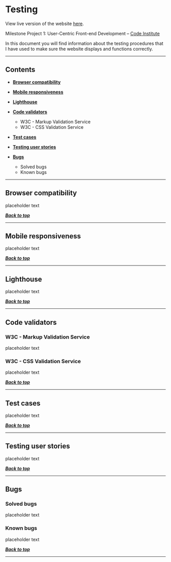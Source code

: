 # Testing

View live version of the website [here](https://larkinz.github.io/pet-shelter-project/).

Milestone Project 1: User-Centric Front-end Development – [Code Institute](https://codeinstitute.net/)

In this document you will find information about the testing procedures that I have used to make sure the website displays and functions correctly.

---

## Contents

- [**Browser compatibility**](#browser-compatibility)

- [**Mobile responsiveness**](#mobile-responsiveness)

- [**Lighthouse**](#lighthouse)

- [**Code validators**](#code-validators)

  - W3C - Markup Validation Service
  - W3C - CSS Validation Service

- [**Test cases**](#test-cases)

- [**Testing user stories**](#testing-user-stories)

- [**Bugs**](#bugs)

  - Solved bugs
  - Known bugs

---

## Browser compatibility

placeholder text

**_[Back to top](#contents)_**

---

## Mobile responsiveness

placeholder text

**_[Back to top](#contents)_**

---

## Lighthouse

placeholder text

**_[Back to top](#contents)_**

---

## Code validators

### W3C - Markup Validation Service

placeholder text

### W3C - CSS Validation Service

placeholder text

**_[Back to top](#contents)_**

---

## Test cases

placeholder text

**_[Back to top](#contents)_**

---

## Testing user stories

placeholder text

**_[Back to top](#contents)_**

---

## Bugs

### Solved bugs

placeholder text

### Known bugs

placeholder text

**_[Back to top](#contents)_**

---
